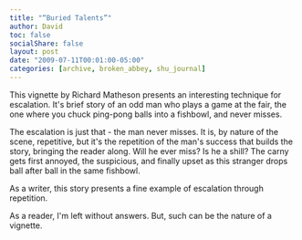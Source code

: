 ```yaml
---
title: "“Buried Talents”"
author: David
toc: false
socialShare: false
layout: post
date: "2009-07-11T00:01:00-05:00"
categories: [archive, broken_abbey, shu_journal]
---
```


This vignette by Richard Matheson presents an interesting technique for
escalation. It's brief story of an odd man who plays a game at the fair, the one
where you chuck ping-pong balls into a fishbowl, and never misses.

The escalation is just that - the man never misses. It is, by nature of the
scene, repetitive, but it's the repetition of the man's success that builds the
story, bringing the reader along. Will he ever miss? Is he a shill? The carny
gets first annoyed, the suspicious, and finally upset as this stranger drops
ball after ball in the same fishbowl.

As a writer, this story presents a fine example of escalation through
repetition.

As a reader, I'm left without answers. But, such can be the nature of a
vignette.
